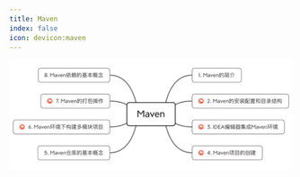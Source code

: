 ```yaml
---
title: Maven
index: false
icon: devicon:maven
---
```

![](../../../.vuepress/public/assets/images/server/maven/image-20230714200037691.png)
<catalog />
